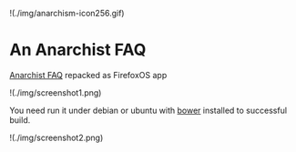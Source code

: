 !(./img/anarchism-icon256.gif)

An Anarchist FAQ
=============

[Anarchist FAQ](http://anarchism.pageabode.com/afaq/index.html) repacked as FirefoxOS app

!(./img/screenshot1.png)

You need run it under debian or ubuntu with [bower](http://bower.io/) installed to successful build.

!(./img/screenshot2.png)

